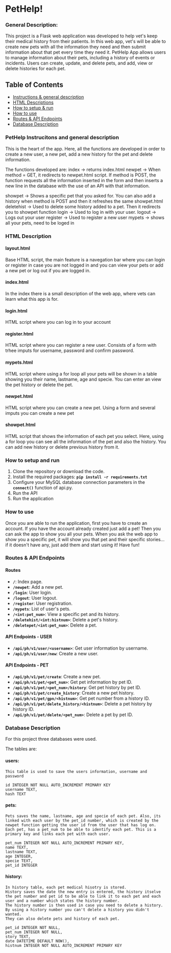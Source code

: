 # <a name='PetHelp!'></a>PetHelp!

### General Description:

This project is a Flask web application was developed to help vet's keep their medical history from their patients. In this web app, vet's will be able to create new pets with all the information they need and then submit information about that pet every time they need it. PetHelp App allows users to manage information about their pets, including a history of events or incidents. Users can create, update, and delete pets, and add, view or delete histories for each pet.

## <a name='Table of Contents'></a>Table of Contents


* [Instructions & general description](#instructions)
* [HTML Descriptions](#html)
* [How to setup & run](#howtorun)
* [How to use](#howtouse)
* [Routes & API Endpoints](#routes)
* [Database Description](#dbdesc)


### <a name='instructions'></a> PetHelp Instrucitons and general description

This is the heart of the app. Here, all the functions are developed in order to create a new user, a new pet, add a new history for the pet and delete information.

The functions developed are:
index -> returns index.html
newpet -> When method = GET, it redirects to newpet.html script. If method is POST, the function requests all the information inserted in the form and then inserts a new line in the database with the use of an API with that information.

showpet -> Shows a specific pet that you asked for. You can also add a history when method is POST and then it refreshes the same showpet.html
deletehist -> Used to delete some history added to a pet. Then it redirects you to showpet function
login -> Used to log in with your user.
logout -> Logs out your user
register -> Used to register a new user
mypets -> shows all your pets, need to be loged in

### <a name='html'></a> HTML Description

#### layout.html

Base HTML script, the main feature is a navegation bar where you can login or register in case you are not logged in and you can view your pets or add a new pet or log out if you are logged in.

#### index.html

In the index there is a small description of the web app, where vets can learn what this app is for.

#### login.html

HTML script where you can log in to your account

#### register.html

HTML script where you can register a new user. Consists of a form with trhee imputs for username, password and confirm password.

#### mypets.html

HTML script where using a for loop all your pets will be shown in a table showing you their name, lastname, age and specie. You can enter an view the pet history or delete the pet.

#### newpet.html

HTML script where you can create a new pet. Using a form and several imputs you can create a new pet

#### showpet.html

HTML script that shows the information of each pet you select. Here, using a for loop you can see all the information of the pet and also the history. You can add new history or delete previous history from it.

### <a name='howtorun'></a>How to setup and run

1. Clone the repository or download the code.
2. Install the required packages: **`pip install -r requirements.txt`**
3. Configure your MySQL database connection parameters in the **`connect()`** function of api.py.
4. Run the API
5. Run the application

### <a name='howtouse'></a>How to use

Once you are able to run the application, first you have to create an account.
If you have the account already created just add a pet!
Then you can ask the app to show you all your pets.
When you ask the web app to show you a specific pet, it will show you that pet and their specific stories... if it doesn't have any, just add them and start using it!
Have fun!

### <a name='routes'></a>Routes & API Endpoints

#### Routes

- **`/`**: Index page.
- **`/newpet`**: Add a new pet.
- **`/login`**: User login.
- **`/logout`**: User logout.
- **`/register`**: User registration.
- **`/mypets`**: List of user's pets.
- **`/<int:pet_num>`**: View a specific pet and its history.
- **`/deletehist/<int:histnum>`**: Delete a pet's history.
- **`/deletepet/<int:pet_num>`**: Delete a pet.

#### API Endpoints - USER

- **`/api/ph/v1/user/<username>`**: Get user information by username.
- **`/api/ph/v1/user/new`**: Create a new user.

#### API Endpoints - PET

- **`/api/ph/v1/pet/create`**: Create a new pet.
- **`/api/ph/v1/pet/<pet_num>`**: Get pet information by pet ID.
- **`/api/ph/v1/pet/<pet_num>/history`**: Get pet history by pet ID.
- **`/api/ph/v1/pet/create_history`**: Create a new pet history.
- **`/api/ph/v1/pet/gpn/<histnum>`**: Get pet number from a history ID.
- **`/api/ph/v1/pet/delete_history/<histnum>`**: Delete a pet history by history ID.
- **`/api/ph/v1/pet/delete/<pet_num>`**: Delete a pet by pet ID.

### <a name='dbdesc'></a>Database Description

For this project three databases were used. 

The tables are:
#### users:

    This table is used to save the users information, username and password

    id INTEGER NOT NULL AUTO_INCREMENT PRIMARY KEY
    username TEXT,
    hash TEXT

#### pets:

    Pets saves the name, lastname, age and specie of each pet. Also, its linked with each user by the pet_id number, which is created by the newpet function getting the user id from the user that has log on.
    Each pet, has a pet_num to be able to identify each pet. This is a primary key and links each pet with each user.

    pet_num INTEGER NOT NULL AUTO_INCREMENT PRIMARY KEY,
    name TEXT,
    lastname TEXT,
    age INTEGER,
    specie TEXT,
    pet_id INTEGER
    
    
#### history:

    In history table, each pet medical hisotry is stored.
    History saves the date the new entry is entered, the history itselve the pet number and pet id to be able to link it to each pet and each user and a number which states the history number.
    The history number is then used in case you need to delete a history. By using a history number you can't delete a history you didn't wanted.
    They can also delete pets and history of each pet.
    
    pet_id INTEGER NOT NULL,
    pet_num INTEGER NOT NULL,
    story TEXT,
    date DATETIME DEFAULT NOW(),
    histnum INTEGER NOT NULL AUTO_INCREMENT PRIMARY KEY
